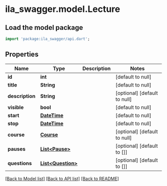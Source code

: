 # ila_swagger.model.Lecture

## Load the model package
```dart
import 'package:ila_swagger/api.dart';
```

## Properties
Name | Type | Description | Notes
------------ | ------------- | ------------- | -------------
**id** | **int** |  | [default to null]
**title** | **String** |  | [default to null]
**description** | **String** |  | [optional] [default to null]
**visible** | **bool** |  | [default to null]
**start** | [**DateTime**](DateTime.md) |  | [default to null]
**stop** | [**DateTime**](DateTime.md) |  | [default to null]
**course** | [**Course**](Course.md) |  | [optional] [default to null]
**pauses** | [**List&lt;Pause&gt;**](Pause.md) |  | [optional] [default to []]
**questions** | [**List&lt;Question&gt;**](Question.md) |  | [optional] [default to []]

[[Back to Model list]](../README.md#documentation-for-models) [[Back to API list]](../README.md#documentation-for-api-endpoints) [[Back to README]](../README.md)


